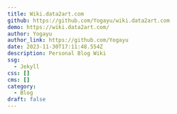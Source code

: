 ```yaml
---
title: Wiki.data2art.com
github: https://github.com/Yogayu/wiki.data2art.com
demo: https://wiki.data2art.com/
author: Yogayu
author_link: https://github.com/Yogayu
date: 2023-11-30T17:11:48.554Z
description: Personal Blog Wiki
ssg:
  - Jekyll
css: []
cms: []
category:
  - Blog
draft: false
---
```

